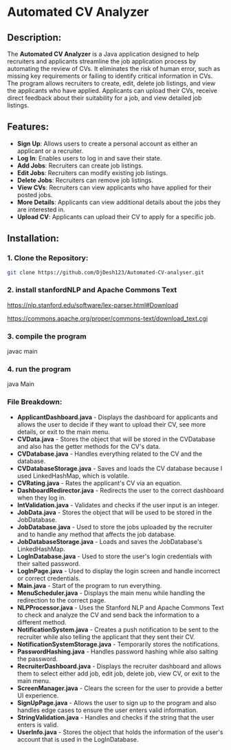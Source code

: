 # Automated CV Analyzer

## Description:
The **Automated CV Analyzer** is a Java application designed to help recruiters and applicants streamline the job application process by automating the review of CVs. It eliminates the risk of human error, such as missing key requirements or failing to identify critical information in CVs. The program allows recruiters to create, edit, delete job listings, and view the applicants who have applied. Applicants can upload their CVs, receive direct feedback about their suitability for a job, and view detailed job listings.

## Features:
- **Sign Up**: Allows users to create a personal account as either an applicant or a recruiter.
- **Log In**: Enables users to log in and save their state.
- **Add Jobs**: Recruiters can create job listings.
- **Edit Jobs**: Recruiters can modify existing job listings.
- **Delete Jobs**: Recruiters can remove job listings.
- **View CVs**: Recruiters can view applicants who have applied for their posted jobs.
- **More Details**: Applicants can view additional details about the jobs they are interested in.
- **Upload CV**: Applicants can upload their CV to apply for a specific job.

## Installation:

### 1. Clone the Repository:
~~~bash
git clone https://github.com/DjDesh123/Automated-CV-analyser.git
~~~
### 2. install stanfordNLP and Apache Commons Text 
   https://nlp.stanford.edu/software/lex-parser.html#Download

   https://commons.apache.org/proper/commons-text/download_text.cgi

### 3. compile the program
   javac main

### 4. run the program
   java Main
   
### File Breakdown:

- **ApplicantDashboard.java** - Displays the dashboard for applicants and allows the user to decide if they want to upload their CV, see more details, or exit to the main menu.
- **CVData.java** - Stores the object that will be stored in the CVDatabase and also has the getter methods for the CV's data.
- **CVDatabase.java** - Handles everything related to the CV and the database.
- **CVDatabaseStorage.java** - Saves and loads the CV database because I used LinkedHashMap, which is volatile.
- **CVRating.java** - Rates the applicant's CV via an equation.
- **DashboardRedirector.java** - Redirects the user to the correct dashboard when they log in.
- **IntValidation.java** - Validates and checks if the user input is an integer.
- **JobData.java** - Stores the object that will be used to be stored in the JobDatabase.
- **JobDatabase.java** - Used to store the jobs uploaded by the recruiter and to handle any method that affects the job database.
- **JobDatabaseStorage.java** - Loads and saves the JobDatabase's LinkedHashMap.
- **LogInDatabase.java** - Used to store the user's login credentials with their salted password.
- **LogInPage.java** - Used to display the login screen and handle incorrect or correct credentials.
- **Main.java** - Start of the program to run everything.
- **MenuScheduler.java** - Displays the main menu while handling the redirection to the correct page.
- **NLPProcessor.java** - Uses the Stanford NLP and Apache Commons Text to check and analyze the CV and send back the information to a different method.
- **NotificationSystem.java** - Creates a push notification to be sent to the recruiter while also telling the applicant that they sent their CV.
- **NotificationSystemStorage.java** - Temporarily stores the notifications.
- **PasswordHashing.java** - Handles password hashing while also salting the password.
- **RecruiterDashboard.java** - Displays the recruiter dashboard and allows them to select either add job, edit job, delete job, view CV, or exit to the main menu.
- **ScreenManager.java** - Clears the screen for the user to provide a better UI experience.
- **SignUpPage.java** - Allows the user to sign up to the program and also handles edge cases to ensure the user enters valid information.
- **StringValidation.java** - Handles and checks if the string that the user enters is valid.
- **UserInfo.java** - Stores the object that holds the information of the user's account that is used in the LogInDatabase.




